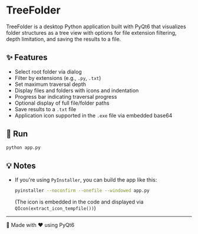 # TreeFolder

TreeFolder is a desktop Python application built with PyQt6 that visualizes folder structures as a tree view with options for file extension filtering, depth limitation, and saving the results to a file.

## ✨ Features

- Select root folder via dialog
- Filter by extensions (e.g., `.py`, `.txt`)
- Set maximum traversal depth
- Display files and folders with icons and indentation
- Progress bar indicating traversal progress
- Optional display of full file/folder paths
- Save results to a `.txt` file
- Application icon supported in the `.exe` file via embedded base64

## 🔧 Run

```bash
python app.py
```

## 💡 Notes

- If you're using `PyInstaller`, you can build the app like this:
  ```bash
  pyinstaller --noconfirm --onefile --windowed app.py
  ```
  (The icon is embedded in the code and displayed via `QIcon(extract_icon_tempfile())`)

---

🚀 Made with ❤️ using PyQt6

